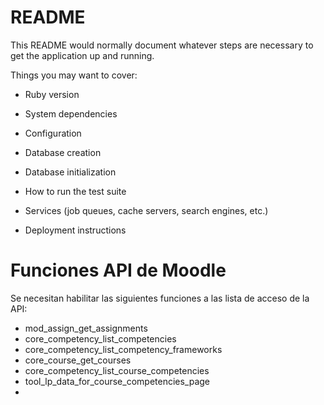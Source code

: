 # README

This README would normally document whatever steps are necessary to get the
application up and running.

Things you may want to cover:

* Ruby version

* System dependencies

* Configuration

* Database creation

* Database initialization

* How to run the test suite

* Services (job queues, cache servers, search engines, etc.)

* Deployment instructions

# Funciones API de Moodle

Se necesitan habilitar las siguientes funciones a las lista de acceso de la API:
* mod_assign_get_assignments
* core_competency_list_competencies
* core_competency_list_competency_frameworks
* core_course_get_courses
* core_competency_list_course_competencies
* tool_lp_data_for_course_competencies_page
*
